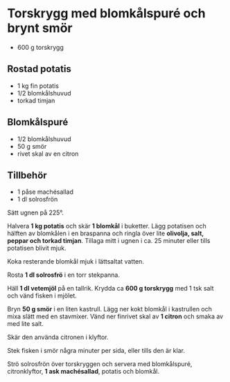 # Torskrygg med blomkålspuré och brynt smör

* 600 g torskrygg

## Rostad potatis
* 1 kg fin potatis
* 1/2 blomkålshuvud
* torkad timjan

## Blomkålspuré
* 1/2 blomkålshuvud
* 50 g smör
* rivet skal av en citron

## Tillbehör
* 1 påse machésallad
* 1 dl solrosfrön

Sätt ugnen på 225°.

Halvera **1 kg potatis** och skär **1 blomkål** i buketter. Lägg potatisen och hälften av blomkålen i en braspanna och
ringla över lite **olivolja, salt, peppar och torkad timjan**. Tillaga mitt i ugnen i ca. 25 minuter eller tills
potatisen blivit mjuk.

Koka resterande blomkål mjuk i lättsaltat vatten.

Rosta **1 dl solrosfrö** i en torr stekpanna.

Häll **1 dl vetemjöl** på en tallrik. Krydda ca **600 g torskrygg** med 1 tsk salt och vänd fisken i mjölet.

Bryn **50 g smör** i en liten kastrull. Lägg ner kokt blomkål i kastrullen och mixa slätt med en stavmixer. Vänd ner
finrivet skal av **1 citron** och smaka av med lite salt.

Skär den använda citronen i klyftor.

Stek fisken i smör några minuter per sida, eller tills den är klar.

Strö solrosfrön över torskryggen och servera med blomkålspuré, citronklyftor, **1 ask machésallad**, potatis och
blomkål.
